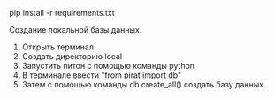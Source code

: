 pip install -r requirements.txt

Создание локальной базы данных.
1. Открыть терминал
2. Создать директорию local
3. Запустить питон с помощью команды python
4. В терминале ввести "from pirat import db"
5. Затем с помощью команды db.create_all() создать базу данных.
